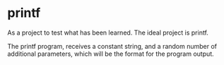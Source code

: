 # printf

As a project to test what has been learned. The ideal project is printf. 

The printf program, receives a constant string, and a random number of 
additional parameters, which will be the format for the program output.
